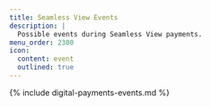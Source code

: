 ```yaml
---
title: Seamless View Events
description: |
  Possible events during Seamless View payments.
menu_order: 2300
icon:
  content: event
  outlined: true
---
```


{% include digital-payments-events.md %}
